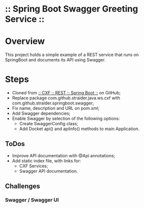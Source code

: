 ﻿:: Spring Boot Swagger Greeting Service ::
==========================================

# Overview

This project holds a simple example of a REST service that runs on SpringBoot and documents its API using Swagger.

# Steps

- Cloned from [:: CXF :: REST :: Spring Boot ::](https://github.com/straider/challenges/tree/master/LearningPath/2017/CXF/REST/SpringBoot) on GitHub;
- Replace package com.github.straider.java.ws.cxf with com.github.straider.springboot.swagger;
- Fix name, description and URL on pom.xml;
- Add Swagger dependencies;
- Enable Swagger by selection of the following options:
    - Create SwaggerConfig class;
    - Add Docket api() and apiInfo() methods to main Application.

## ToDos

- Improve API documentation with @Api annotations;
- Add static index file, with links for:
    - CXF Services;
    - Swagger API documentation.

## Challenges

### Swagger / Swagger UI
